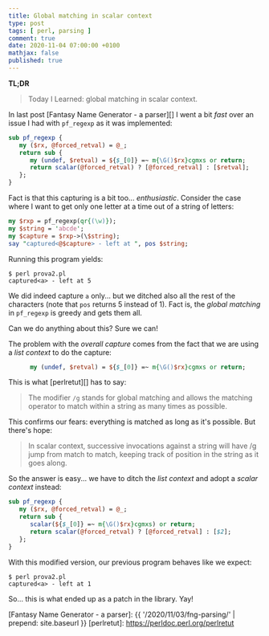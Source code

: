 ```yaml
---
title: Global matching in scalar context
type: post
tags: [ perl, parsing ]
comment: true
date: 2020-11-04 07:00:00 +0100
mathjax: false
published: true
---
```


**TL;DR**

> Today I Learned: global matching in scalar context.

In last post [Fantasy Name Generator - a parser][] I went a bit *fast* over an issue I had with `pf_regexp` as it was implemented:

```perl
sub pf_regexp {
   my ($rx, @forced_retval) = @_;
   return sub {
      my (undef, $retval) = ${$_[0]} =~ m{\G()$rx}cgmxs or return;
      return scalar(@forced_retval) ? [@forced_retval] : [$retval];
   };
}
```

Fact is that this capturing is a bit too... *enthusiastic*. Consider the case
where I want to get only one letter at a time out of a string of letters:

```perl
my $rxp = pf_regexp(qr{(\w)});
my $string = 'abcde';
my $capture = $rxp->(\$string);
say "captured<@$capture> - left at ", pos $string;
```

Running this program yields:

```
$ perl prova2.pl 
captured<a> - left at 5
```

We did indeed capture `a` only... but we ditched also all the rest of
the characters (note that `pos` returns 5 instead of 1). Fact is, the
*global matching* in `pf_regexp` is greedy and gets them all. 

Can we do anything about this? Sure we can!

The problem with the *overall capture* comes from the fact that we are
using a *list context* to do the capture:

```perl
      my (undef, $retval) = ${$_[0]} =~ m{\G()$rx}cgmxs or return;
```

This is what [perlretut][] has to say:

> The modifier `/g` stands for global matching and allows the matching
> operator to match within a string as many times as possible.

This confirms our fears: everything is matched as long as it's possible.
But there's hope:

> In scalar context, successive invocations against a string will have
> /g jump from match to match, keeping track of position in the string
> as it goes along.

So the answer is easy... we have to ditch the *list context* and adopt a
*scalar context* instead:

```perl
sub pf_regexp {
   my ($rx, @forced_retval) = @_;
   return sub {
      scalar(${$_[0]} =~ m{\G()$rx}cgmxs) or return;
      return scalar(@forced_retval) ? [@forced_retval] : [$2];
   };
}
```

With this modified version, our previous program behaves like we expect:

```
$ perl prova2.pl 
captured<a> - left at 1
```

So... this is what ended up as a patch in the library. Yay!

[Fantasy Name Generator - a parser]: {{ '/2020/11/03/fng-parsing/' | prepend: site.baseurl }}
[perlretut]: https://perldoc.perl.org/perlretut
